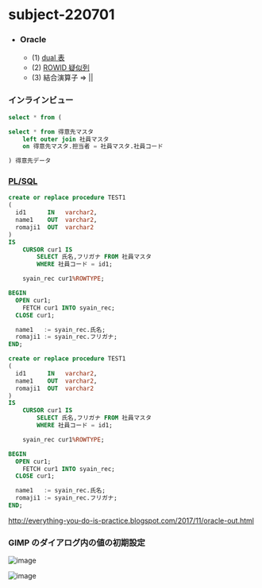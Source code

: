 # subject-220701

- ### Oracle 
  - (1) [dual 表](https://ja.wikipedia.org/wiki/DUAL%E8%A1%A8#:~:text=DUAL%E8%A1%A8%EF%BC%88DUAL%E3%81%B2%E3%82%87%E3%81%86%EF%BC%89%E3%81%AF,%E8%A1%8C%E3%81%86%E5%A0%B4%E5%90%88%E3%81%AB%E4%BD%BF%E3%82%8F%E3%82%8C%E3%82%8B%E3%80%82)
  - (2) [ROWID 疑似列](https://docs.oracle.com/cd/E16338_01/server.112/b56299/pseudocolumns008.htm)
  - (3) 結合演算子 => ||

### インラインビュー
```sql
select * from ( 

select * from 得意先マスタ 
	left outer join 社員マスタ
	on 得意先マスタ.担当者 = 社員マスタ.社員コード

) 得意先データ
```

### [PL/SQL](https://products.sint.co.jp/siob/blog/plsql#:~:text=%E3%81%BE%E3%81%A8%E3%82%81-,PL%2FSQL%E3%81%A8%E3%81%AF%EF%BC%9F,%E4%BB%A5%E4%B8%8B%E3%81%8C%E3%81%82%E3%81%92%E3%82%89%E3%82%8C%E3%81%BE%E3%81%99%E3%80%82)
```sql
create or replace procedure TEST1
(
  id1      IN   varchar2,
  name1    OUT  varchar2,
  romaji1  OUT  varchar2
)
IS
  	CURSOR cur1 IS
		SELECT 氏名,フリガナ FROM 社員マスタ
		WHERE 社員コード = id1;

	syain_rec cur1%ROWTYPE;

BEGIN
  OPEN cur1;
    FETCH cur1 INTO syain_rec;
  CLOSE cur1;

  name1   := syain_rec.氏名;
  romaji1 := syain_rec.フリガナ;
END;
```
```sql
create or replace procedure TEST1
(
  id1      IN   varchar2,
  name1    OUT  varchar2,
  romaji1  OUT  varchar2
)
IS
  	CURSOR cur1 IS
		SELECT 氏名,フリガナ FROM 社員マスタ
		WHERE 社員コード = id1;

	syain_rec cur1%ROWTYPE;

BEGIN
  OPEN cur1;
    FETCH cur1 INTO syain_rec;
  CLOSE cur1;

  name1   := syain_rec.氏名;
  romaji1 := syain_rec.フリガナ;
END;
```

http://everything-you-do-is-practice.blogspot.com/2017/11/oracle-out.html


### GIMP のダイアログ内の値の初期設定

![image](https://user-images.githubusercontent.com/1501327/176601988-03e9933a-83f9-4bd1-9b48-96d2ff613657.png)

![image](https://user-images.githubusercontent.com/1501327/176845804-cd4a764a-726c-466e-9e67-2bd47040a056.png)

